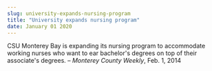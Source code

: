 ```yaml
---
slug: university-expands-nursing-program
title: "University expands nursing program"
date: January 01 2020
---
```


<p>CSU Monterey Bay is expanding its nursing program to accommodate working nurses who want to ear bachelor's degrees on top of their associate's degrees. – <em>Monterey County Weekly</em>, Feb. 1, 2014
</p>
